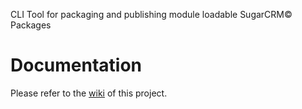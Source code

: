 CLI Tool for packaging and publishing module loadable SugarCRM© Packages 

# Documentation
Please refer to the [wiki](../../wiki) of this project.
